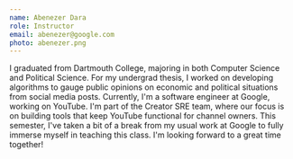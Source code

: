 ```yaml
---
name: Abenezer Dara
role: Instructor
email: abenezer@google.com
photo: abenezer.png
---
```


I graduated from Dartmouth College, majoring in both Computer Science and Political Science. For my undergrad thesis, I worked on developing algorithms to gauge public opinions on economic and political situations from social media posts. Currently, I'm a software engineer at Google, working on YouTube. I'm part of the Creator SRE team, where our focus is on building tools that keep YouTube functional for channel owners. This semester, I've taken a bit of a break from my usual work at Google to fully immerse myself in teaching this class. I'm looking forward to a great time together!